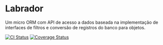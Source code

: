 # Labrador
Um micro ORM com API de acesso a dados baseada na implementação de interfaces de filtros e conversão de registros do banco para objetos.

[![CI Status](https://img.shields.io/appveyor/ci/ericcastoldi/Labrador.svg)](https://ci.appveyor.com/project/ericcastoldi/labrador) [![Coverage Status](https://coveralls.io/repos/ericcastoldi/Labrador/badge.svg)](https://coveralls.io/r/ericcastoldi/Labrador)

